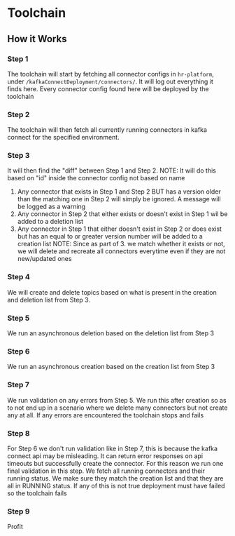 # Toolchain
## How it Works
### Step 1
The toolchain will start by fetching all connector configs in `hr-platform`, under `/kafkaConnectDeployment/connectors/`. It will log out everything it finds here. Every connector config found here will be deployed by the toolchain

### Step 2
The toolchain will then fetch all currently running connectors in kafka connect for the specified environment.

### Step 3
It will then find the "diff" between Step 1 and Step 2. NOTE: It will do this based on "id" inside the connector config not based on name
1. Any connector that exists in Step 1 and Step 2 BUT has a version older than the matching one in Step 2 will simply be ignored. A message will be logged as a warning
2. Any connector in Step 2 that either exists or doesn't exist in Step 1 wil be added to a deletion list
3. Any connector in Step 1 that either doesn't exist in Step 2 or does exist but has an equal to or greater version number will be added to a creation list
NOTE: Since as part of 3. we match whether it exists or not, we will delete and recreate all connectors everytime even if they are not new/updated ones

### Step 4
We will create and delete topics based on what is present in the creation and deletion list from Step 3. 

### Step 5
We run an asynchronous deletion based on the deletion list from Step 3

### Step 6
We run an asynchronous creation based on the creation list from Step 3

### Step 7
We run validation on any errors from Step 5. We run this after creation so as to not end up in a scenario where we delete many connectors but not create any at all. If any errors are encountered the toolchain stops and fails

### Step 8
For Step 6 we don't run validation like in Step 7, this is because the kafka connect api may be misleading. It can return error responses on api timeouts but successfully create the connector. For this reason we run one final validation in this step. We fetch all running connectors and their running status. We make sure they match the creation list and that they are all in RUNNING status. If any of this is not true deployment must have failed so the toolchain fails

### Step 9
Profit
